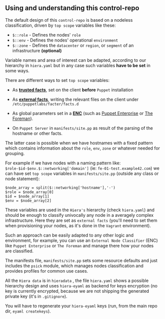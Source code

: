 ## Using and understanding this control-repo

The default design of this `control-repo` is based on a nodeless classification, driven by `top scope` variables like these:

  - ```$::role``` - Defines the nodes' `role`
  - ```$::env```  - Defines the nodes' operational `environment`
  - ```$::zone``` - Defines the `datacenter` or `region`, or `segment` of an infrastructure **(optional)**

Variable names and area of interest can be adapted, according to our hierarchy in ```hiera.yaml``` but in any case such variables **have to be set** in some ways.

There are different ways to set `top scope` variables:

  - As **[trusted facts](trusted_facts.md)**, set on the client **before** `Puppet` installation

  - As **[external facts](external_facts.md)**, writing the relevant files on the client under ```/etc/puppetlabs/facter/facts.d```

  - As global parameters set in a [**ENC**](https://puppet.com/docs/puppet/latest/nodes_external.html) (such as [Puppet Enterprise](https://puppet.com/products/puppet-enterprise) or [The Foreman](https://www.theforeman.org/)).

  - On `Puppet Server` in ```manifests/site.pp``` as result of the parsing of the hostname or other facts.

The latter case is possible when we have hostnames with a fixed pattern which contains information about the `role`, `env`, `zone` or whatever needed for grouping.

For example if we have nodes with a naming pattern like: ```$role-$id-$env.$::networking['domain']``` (ie: ```fe-01-test.example42.com```) we can have set `top scope` variables in ```manifests/site.pp``` (outside any class or node statement):

    $node_array = split($::networking['hostname'],'-')
    $role = $node_array[0]
    $id = $node_array[1]
    $env = $node_array[2]

These variables are used in the `Hiera's` hierarchy (check ```hiera.yaml```) and should be enough to classify univocally any node in a averagely complex infrastructure. Here they are set as `external facts` (you'll need to set them when provisioning your nodes, as it's done in the `Vagrant` environment).

Such an approach can be easily adapted to any other logic and environment, for example, you can use an `External Node Classifier` (ENC) like `Puppet Enterprise` or `The Foreman` and manage there how your nodes are classified.

The manifests file, ```manifests/site.pp``` sets some resource defaults and just includes the `psick` module, which manages nodes classification and provides profiles for common use cases.

All the `Hiera data` is in ```hieradata``` , the file ```hiera.yaml``` shows a possible hierarchy design and uses `hiera-eyaml` as backend for keys encryption (no key is currently encrypted, because we are not shipping the generated private key (it's in ```.gitignore```).

You will have to regenerate your `hiera-eyaml` keys (run, from the main repo dir, ```eyaml createkeys```).
